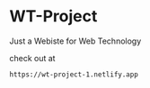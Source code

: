 # WT-Project

 Just a Webiste for Web Technology 
 
 check out at 
 
  ```
  https://wt-project-1.netlify.app
  ```
